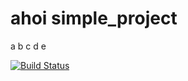 ahoi
simple_project
==============
a
b
c
d
e

[![Build Status](https://travis-ci.org/andreitognolo/simple_project.svg?branch=master)](https://travis-ci.org/andreitognolo/simple_project)
